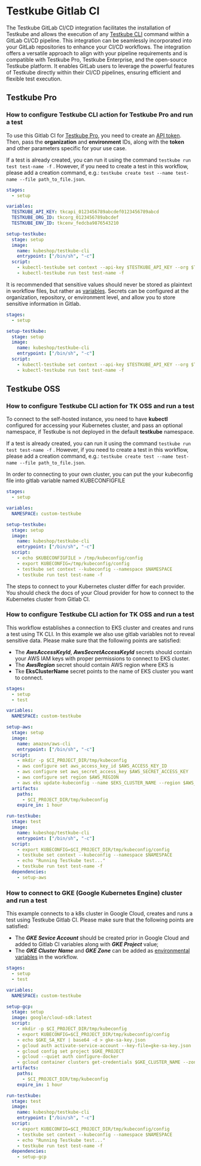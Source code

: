 # Testkube Gitlab CI

The Testkube GitLab CI/CD integration facilitates the installation of Testkube and allows the execution of any [Testkube CLI](https://docs.testkube.io/cli/testkube) command within a GitLab CI/CD pipeline. This integration can be seamlessly incorporated into your GitLab repositories to enhance your CI/CD workflows.
The integration offers a versatile approach to align with your pipeline requirements and is compatible with Testkube Pro, Testkube Enterprise, and the open-source Testkube platform. It enables GitLab users to leverage the powerful features of Testkube directly within their CI/CD pipelines, ensuring efficient and flexible test execution.

## Testkube Pro

### How to configure Testkube CLI action for Testkube Pro and run a test

To use this Gitlab CI for [Testkube Pro](https://app.testkube.io/), you need to create an [API token](https://docs.testkube.io/testkube-pro/articles/organization-management/#api-tokens).
Then, pass the **organization** and **environment** IDs, along with the **token** and other parameters specific for your use case.

If a test is already created, you can run it using the command `testkube run test test-name -f` . However, if you need to create a test in this workflow, please add a creation command, e.g.: `testkube create test --name test-name --file path_to_file.json`.

```yaml
stages:
  - setup

variables:
  TESTKUBE_API_KEY: tkcapi_0123456789abcdef0123456789abcd
  TESTKUBE_ORG_ID: tkcorg_0123456789abcdef
  TESTKUBE_ENV_ID: tkcenv_fedcba9876543210

setup-testkube:
  stage: setup
  image: 
    name: kubeshop/testkube-cli
    entrypoint: ["/bin/sh", "-c"]
  script:
    - kubectl-testkube set context --api-key $TESTKUBE_API_KEY --org $TESTKUBE_ORG_ID --env $TESTKUBE_ENV_ID
    - kubectl-testkube run test test-name -f
```

It is recommended that sensitive values should never be stored as plaintext in workflow files, but rather as [variables](https://docs.gitlab.com/ee/ci/variables/).  Secrets can be configured at the organization, repository, or environment level, and allow you to store sensitive information in Gitlab.

```yaml
stages:
  - setup

setup-testkube:
  stage: setup
  image: 
    name: kubeshop/testkube-cli
    entrypoint: ["/bin/sh", "-c"]
  script:
    - kubectl-testkube set context --api-key $TESTKUBE_API_KEY --org $TESTKUBE_ORG_ID --env $TESTKUBE_ENV_ID
    - kubectl-testkube run test test-name -f
 ```
## Testkube OSS

### How to configure Testkube CLI action for TK OSS and run a test

To connect to the self-hosted instance, you need to have **kubectl** configured for accessing your Kubernetes cluster, and pass an optional namespace, if Testkube is not deployed in the default **testkube** namespace. 

If a test is already created, you can run it using the command `testkube run test test-name -f` . However, if you need to create a test in this workflow, please add a creation command, e.g.: `testkube create test --name test-name --file path_to_file.json`.

In order to connecting to your own cluster, you can put the your kubeconfig file into gitlab variable named KUBECONFIGFILE

```yaml
stages:
  - setup

variables:
  NAMESPACE: custom-testkube

setup-testkube:
  stage: setup
  image: 
    name: kubeshop/testkube-cli
    entrypoint: ["/bin/sh", "-c"]
  script:
    - echo $KUBECONFIGFILE > /tmp/kubeconfig/config
    - export KUBECONFIG=/tmp/kubeconfig/config
    - testkube set context --kubeconfig --namespace $NAMESPACE
    - testkube run test test-name -f
```

The steps to connect to your Kubernetes cluster differ for each provider. You should check the docs of your Cloud provider for how to connect to the Kubernetes cluster from Gitlab CI.

### How to configure Testkube CLI action for TK OSS and run a test

This workflow establishes a connection to EKS cluster and creates and runs a test using TK CLI. In this example we also use gitlab variables not to reveal sensitive data. Please make sure that the following points are satisfied:
- The **_AwsAccessKeyId_**, **_AwsSecretAccessKeyId_** secrets should contain your AWS IAM keys with proper permissions to connect to EKS cluster.
- The **_AwsRegion_** secret should contain AWS region where EKS is
- Tke **EksClusterName** secret points to the name of EKS cluster you want to connect.

```yaml
stages:
  - setup
  - test

variables:
  NAMESPACE: custom-testkube

setup-aws:
  stage: setup
  image: 
    name: amazon/aws-cli
    entrypoint: ["/bin/sh", "-c"]
  script:
    - mkdir -p $CI_PROJECT_DIR/tmp/kubeconfig
    - aws configure set aws_access_key_id $AWS_ACCESS_KEY_ID
    - aws configure set aws_secret_access_key $AWS_SECRET_ACCESS_KEY
    - aws configure set region $AWS_REGION
    - aws eks update-kubeconfig --name $EKS_CLUSTER_NAME --region $AWS_REGION --kubeconfig $CI_PROJECT_DIR/tmp/kubeconfig/config
  artifacts:
    paths:
      - $CI_PROJECT_DIR/tmp/kubeconfig
    expire_in: 1 hour

run-testkube:
  stage: test
  image: 
    name: kubeshop/testkube-cli
    entrypoint: ["/bin/sh", "-c"]
  script:
    - export KUBECONFIG=$CI_PROJECT_DIR/tmp/kubeconfig/config
    - testkube set context --kubeconfig --namespace $NAMESPACE
    - echo "Running Testkube test..."
    - testkube run test test-name -f
  dependencies:
    - setup-aws

```
### How to connect to GKE (Google Kubernetes Engine) cluster and run a test 

This example connects to a k8s cluster in Google Cloud, creates and runs a test using Testkube Gitlab CI. Please make sure that the following points are satisfied:
- The **_GKE Sevice Account_** should be created prior in Google Cloud and added to Gitlab CI variables along with **_GKE Project_** value;
- The **_GKE Cluster Name_** and **_GKE Zone_** can be added as [environmental variables](https://docs.gitlab.com/ee/ci/variables/) in the workflow.

```yaml
stages:
  - setup
  - test

variables:
  NAMESPACE: custom-testkube

setup-gcp:
  stage: setup
  image: google/cloud-sdk:latest
  script:
    - mkdir -p $CI_PROJECT_DIR/tmp/kubeconfig
    - export KUBECONFIG=$CI_PROJECT_DIR/tmp/kubeconfig/config
    - echo $GKE_SA_KEY | base64 -d > gke-sa-key.json
    - gcloud auth activate-service-account --key-file=gke-sa-key.json
    - gcloud config set project $GKE_PROJECT
    - gcloud --quiet auth configure-docker
    - gcloud container clusters get-credentials $GKE_CLUSTER_NAME --zone $GKE_ZONE
  artifacts:
    paths:
      - $CI_PROJECT_DIR/tmp/kubeconfig
    expire_in: 1 hour

run-testkube:
  stage: test
  image: 
    name: kubeshop/testkube-cli
    entrypoint: ["/bin/sh", "-c"]
  script:
    - export KUBECONFIG=$CI_PROJECT_DIR/tmp/kubeconfig/config
    - testkube set context --kubeconfig --namespace $NAMESPACE
    - echo "Running Testkube test..."
    - testkube run test test-name -f
  dependencies:
    - setup-gcp
```
